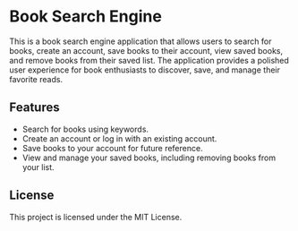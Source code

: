# Book Search Engine
This is a book search engine application that allows users to search for books, create an account, save books to their account, view saved books, and remove books from their saved list. The application provides a polished user experience for book enthusiasts to discover, save, and manage their favorite reads.

## Features
- Search for books using keywords.
- Create an account or log in with an existing account.
- Save books to your account for future reference.
- View and manage your saved books, including removing books from your list.

## License
This project is licensed under the MIT License.